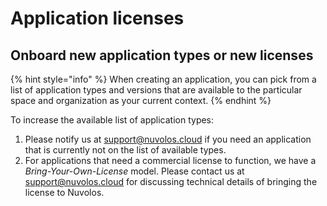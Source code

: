 # Application licenses

## Onboard new application types or new licenses

{% hint style="info" %}
When creating an application, you can pick from a list of application types and versions that are available to the particular space and organization as your current context.
{% endhint %}

To increase the available list of application types:

1. Please notify us at [support@nuvolos.cloud](mailto:support@nuvolos.cloud) if you need an application that is currently not on the list of available types.
2. For applications that need a commercial license to function, we have a _Bring-Your-Own-License_ model. Please contact us at [support@nuvolos.cloud](mailto:support@nuvolos.cloud) for discussing technical details of bringing the license to Nuvolos.
